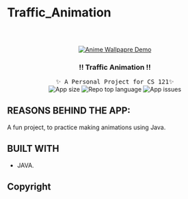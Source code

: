 # Traffic_Animation
## 
<!-- PROJECT LOGO -->
<br />
<p align="center">
  <a href="https://github.com/AtomLabX/AniWall_Ver3">
    <img src="Demo/AniWall_Gif.gif" alt="Anime Wallpapre Demo">
  </a>

  <h3 align="center">!! Traffic Animation !!</h3>

  <p align="center">
    <samp>✨ A Personal Project for CS 121✨</samp>
    <br>
  <img alt="App size" src="https://img.shields.io/github/repo-size/atomlabx/AniWall_Ver3?color=blue&label=app%20size&style=for-the-badge">
  <img alt="Repo top language" src="https://img.shields.io/github/languages/top/atomlabx/AniWall_Ver3?color=important&style=for-the-badge">
  <img alt="App issues" src="https://img.shields.io/bitbucket/issues-raw/atomlabx/AniWall_Ver3?color=important&style=for-the-badge">
    </p>
    

## REASONS BEHIND THE APP:
A fun project, to practice making animations using Java.

<!-- BUILT USING -->
## BUILT WITH
* JAVA.
 
<!-- CONTRIBUTING GUIDELINES -->
<!-- LICENSE -->
## Copyright
